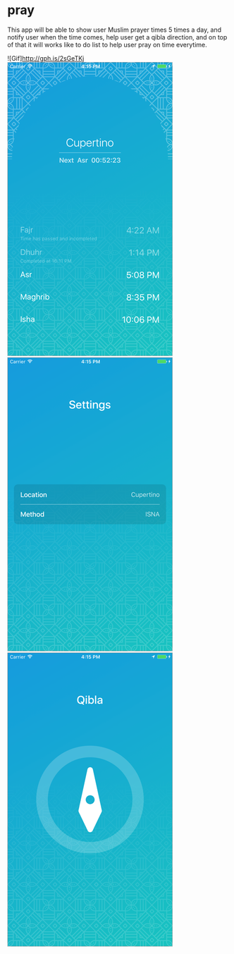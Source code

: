 # pray

This app will be able to show user Muslim prayer times 5 times a day, and notify user when the time comes, help user get a qibla direction, and on top of that it will works like to do list to help user pray on time everytime.

![Gif]http://gph.is/2sGeTKj
![Screenshot](/Screenshot/image0.png)
<br/>
![Screenshot](/Screenshot/image1.png)
<br/>
![Screenshot](/Screenshot/image2.png)
